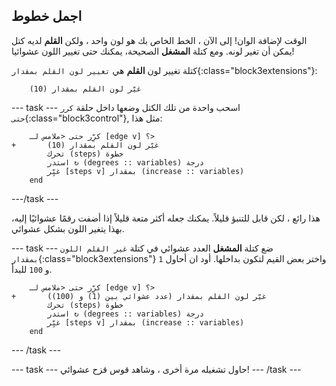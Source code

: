 ## اجمل خطوط

الوقت لإضافة الوان! إلى الآن ، الخط الخاص بك هو لون واحد ، ولكن **القلم** لديه كتل يمكن أن تغير لونه. ومع كتلة **المشغل** الصحيحة، يمكنك حتى تغيير اللون عشوائيا!

كتلة تغيير لون **القلم** هي `تغيير لون القلم بمقدار`{:class="block3extensions"}:

```blocks3
    غيّر لون القلم بمقدار (10)
```

--- task --- اسحب واحدة من تلك الكتل وضعها داخل حلقة `كرر حتى`{:class="block3control"}, مثل هذا:

```blocks3
    كرِّر حتى <ملامس لـ [edge v] ؟> 
+       غيّر لون القلم بمقدار (10)
        تحرك (steps) خطوة
        استدر ↻ (degrees :: variables) درجة
        غيِّر [steps v] بمقدار (increase :: variables)
    end
```

---/task ---

هذا رائع ، لكن قابل للتنبؤ قليلاً. يمكنك جعله أكثر متعة قليلاً إذا أضفت رقمًا عشوائيًا إليه، بهذا يتغير اللون بشكل عشوائي.

--- task --- ضع كتلة **المشغل** العدد عشوائي في كتلة `غير القلم اللون بمقدار`{:class="block3extensions"} واختر بعض القيم لتكون بداخلها. أود ان أحاول `1` و `100` للبدأ.

```blocks3
    كرِّر حتى <ملامس لـ [edge v] ؟> 
+       غيّر لون القلم بمقدار (عدد عشوائي بين (1) و (100))
        تحرك (steps) خطوة
        استدر ↻ (degrees :: variables) درجة
        غيِّر [steps v] بمقدار (increase :: variables)
    end
```

--- /task ---

--- task --- حاول تشغيله مرة أخرى ، وشاهد قوس قزح عشوائي! --- /task ---